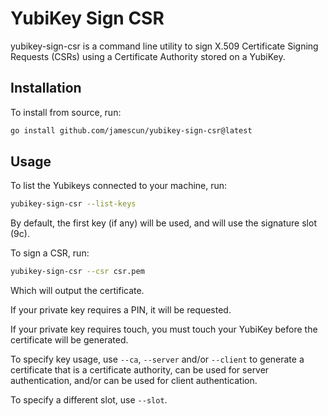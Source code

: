 # YubiKey Sign CSR

yubikey-sign-csr is a command line utility to sign X.509 Certificate Signing Requests (CSRs) using a Certificate Authority stored on a YubiKey.

## Installation

To install from source, run:

```sh
go install github.com/jamescun/yubikey-sign-csr@latest
```

## Usage

To list the Yubikeys connected to your machine, run:

```sh
yubikey-sign-csr --list-keys
```

By default, the first key (if any) will be used, and will use the signature slot (9c).

To sign a CSR, run:

```sh
yubikey-sign-csr --csr csr.pem
```

Which will output the certificate.

If your private key requires a PIN, it will be requested.

If your private key requires touch, you must touch your YubiKey before the certificate will be generated.

To specify key usage, use `--ca`, `--server` and/or `--client` to generate a certificate that is a certificate authority, can be used for server authentication, and/or can be used for client authentication.

To specify a different slot, use `--slot`.
